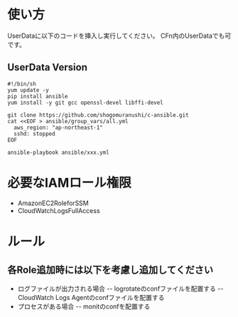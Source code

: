 # 使い方
UserDataに以下のコードを挿入し実行してください。
CFn内のUserDataでも可です。

## UserData Version
    #!/bin/sh
    yum update -y
    pip install ansible
    yum install -y git gcc openssl-devel libffi-devel

    git clone https://github.com/shogomuranushi/c-ansible.git
    cat <<EOF > ansible/group_vars/all.yml
      aws_region: "ap-northeast-1"
      sshd: stopped
    EOF
    
    ansible-playbook ansible/xxx.yml

# 必要なIAMロール権限
- AmazonEC2RoleforSSM
- CloudWatchLogsFullAccess

# ルール
## 各Role追加時には以下を考慮し追加してください
- ログファイルが出力される場合
-- logrotateのconfファイルを配置する
-- CloudWatch Logs Agentのconfファイルを配置する
- プロセスがある場合
-- monitのconfを配置する
